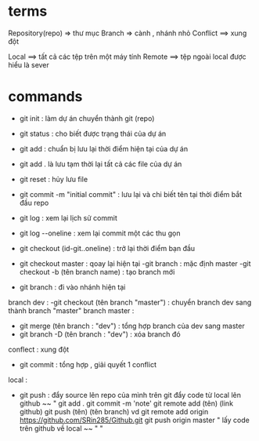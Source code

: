 # terms
Repository(repo) => thư mục
Branch  => cành , nhánh nhỏ
Conflict ==> xung đột 

Local ==> tất cả các tệp trên một máy tính
Remote ==> tệp ngoài local được hiểu là sever

# commands
- git init : làm dự  án chuyển thành git (repo)
- git status : cho biết được trạng thái của dự án
- git add : chuẩn bị lưu lại thời điểm hiện tại của dự án
- git add . là lưu tạm thời lại tất cả các file của dự án
- git reset : hủy lưu file 
- git commit -m "initial commit" : lưu lại và chi biết tên tại thời điểm bắt đầu repo
- git log : xem lại lịch sử commit
- git log --oneline : xem lại commit một các thu gọn
- git checkout (id-git..oneline)          : trở lại thời điểm bạn đầu

- git checkout master : qoay lại hiện tại
-git branch : mặc định master
-git checkout -b (tên branch name) : tạo branch mới 
- git branch : đi vào nhánh hiện tại

branch dev :
 -git checkout (tên branch "master") : chuyển branch dev sang thành branch "master"
branch master : 
- git merge (tên branch : "dev") : tổng hợp branch của dev sang master 
- git branch -D (tên branch : "dev") : xóa branch đó 

conflect : xung đột
- git commit : tổng hợp , giải quyết 1 conflict

local : 
- git push : đẩy source lên repo của mình trên git
đẩy code từ local lên github ~~
" git add . 
  git commit -m 'note'
  git remote add (tên)  (link github)
  git push (tên) (tên branch) 
  vd git remote add origin https://github.com/SRin285/Github.git
     git push origin master
"
lấy code trên github về local ~~
"
"